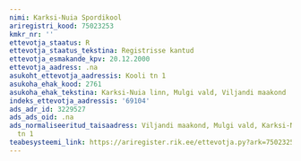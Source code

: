 ```yaml
---
nimi: Karksi-Nuia Spordikool
ariregistri_kood: 75023253
kmkr_nr: ''
ettevotja_staatus: R
ettevotja_staatus_tekstina: Registrisse kantud
ettevotja_esmakande_kpv: 20.12.2000
ettevotja_aadress: .na
asukoht_ettevotja_aadressis: Kooli tn 1
asukoha_ehak_kood: 2761
asukoha_ehak_tekstina: Karksi-Nuia linn, Mulgi vald, Viljandi maakond
indeks_ettevotja_aadressis: '69104'
ads_adr_id: 3229527
ads_ads_oid: .na
ads_normaliseeritud_taisaadress: Viljandi maakond, Mulgi vald, Karksi-Nuia linn, Kooli
  tn 1
teabesysteemi_link: https://ariregister.rik.ee/ettevotja.py?ark=75023253&ref=rekvisiidid
---
```

